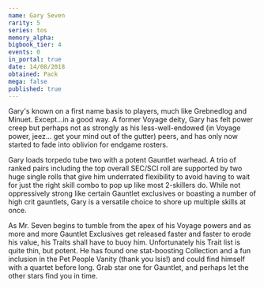 ```yaml
---
name: Gary Seven
rarity: 5
series: tos
memory_alpha:
bigbook_tier: 4
events: 0
in_portal: true
date: 14/08/2018
obtained: Pack
mega: false
published: true
---
```


Gary's known on a first name basis to players, much like Grebnedlog and Minuet. Except...in a good way. A former Voyage deity, Gary has felt power creep but perhaps not as strongly as his less-well-endowed (in Voyage power, jeez… get your mind out of the gutter) peers, and has only now started to fade into oblivion for endgame rosters.  

Gary loads torpedo tube two with a potent Gauntlet warhead. A trio of ranked pairs including the top overall SEC/SCI roll are supported by two huge single rolls that give him underrated flexibility to avoid having to wait for just the right skill combo to pop up like most 2-skillers do. While not oppressively strong like certain Gauntlet exclusives or boasting a number of high crit gauntlets, Gary is a versatile choice to shore up multiple skills at once. 

As Mr. Seven begins to tumble from the apex of his Voyage powers and as more and more Gauntlet Exclusives get released faster and faster to erode his value, his Traits shall have to buoy him. Unfortunately his Trait list is quite thin, but potent. He has found one stat-boosting Collection and a fun inclusion in the Pet People Vanity (thank you Isis!) and could find himself with a quartet before long. Grab star one for Gauntlet, and perhaps let the other stars find you in time.
